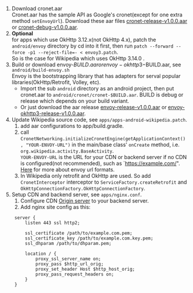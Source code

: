 1. Download cronet.aar  
   Cronet.aar has the sample API as Google's cronet(except for one extra method `setEnvoyUrl`).
   Download these aar files [cronet-release-v1.0.0.aar](https://envoy.greatfire.org/static/cronet-release.aar) or [cronet-debug-v1.0.0.aar](https://envoy.greatfire.org/static/cronet-debug.aar).
2. **Optional**  
   for apps which use OkHttp 3.12.x(not OkHttp 4.x), patch the `android/envoy` directory by cd into it first,
   then run `patch --forward --force -p1 --reject-file=- < envoy3.patch`.  
   So is the case for Wikipedia which uses OkHttp 3.14.0 .
3. Build or download envoy-$BUILD.aar or envoy-okhttp3-$BUILD.aar, see `android/build-envoy.sh`  
   Envoy is the bootstrapping library that has adapters for serval popular libraries(OkHttp/Retrofit, Volley, etc).
   - Import the sub `android` directory as an android project, then put cronet.aar to `android/cronet/cronet-$BUILD.aar`.
      BUILD is debug or release which depends on your build variant.
   - Or just download the aar release [envoy-release-v1.0.0.aar](https://envoy.greatfire.org/static/envoy-release.aar) or
   [envoy-okhttp3-release-v1.0.0.aar](https://envoy.greatfire.org/static/envoy-okhttp3-release.aar).
4. Update Wikipedia source code, see `apps/apps-android-wikipedia.patch`.
    1. add aar configurations to app/build.gradle.
    2. call `CronetNetworking.initializeCronetEngine(getApplicationContext(), "YOUR-ENVOY-URL")` in the main/base class' `onCreate` method, i.e. `org.wikipedia.activity.BaseActivity`.  
    `YOUR-ENVOY-URL` is the URL for your CDN or backend server if no CDN is configured(not recommended), such as `https://example.com/". [Here](../native/README.md#examples) for more about envoy url formats.
    3. In Wikipedia only retrofit and OkHttp are used. So add `CronetInterceptor` interceptor  to `ServiceFactory.createRetrofit` and `OkHttpConnectionFactory.OkHttpConnectionFactory`.
5. Setup CDN and backend server, see `apps/nginx.conf`.
   1. Configure CDN [Origin server](https://www.cloudflare.com/learning/cdn/glossary/origin-server/) to your backend server.
   2. Add nginx site config as this:
   ```
    server {
        listen 443 ssl http2;

        ssl_certificate /path/to/example.com.pem;
        ssl_certificate_key /path/to/example.com.key.pem;
        ssl_dhparam /path/to/dhparam.pem;

        location / {
            proxy_ssl_server_name on;
            proxy_pass $http_url_orig;
            proxy_set_header Host $http_host_orig;
            proxy_pass_request_headers on;
        }
    }
    ```
